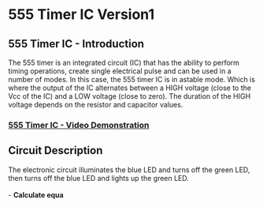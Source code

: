 # 555 Timer IC Version1

<h2>555 Timer IC - Introduction</h2>
The 555 timer is an integrated circuit (IC) that has the ability to perform timing operations, create single electrical pulse and can be used in a number of modes. In this case, the 555 timer IC is in astable mode. Which is where the output of the IC alternates between a HIGH voltage (close to the Vcc of the IC) and a LOW voltage (close to zero). The duration of the HIGH voltage depends on the resistor and capacitor values.
<br />


 ### [555 Timer IC - Video Demonstration](https://drive.google.com/drive/my-drive)

<h2>Circuit Description</h2>
The electronic circuit illuminates the blue LED and turns off the green LED, then turns off the blue LED and lights up the green LED.
<br />
<br />
- <b>Calculate equa
